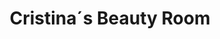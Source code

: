 ---
title: "Cristina´s Beauty Room"
url: /nueva-andalucia-marbella/cristina-s-beauty-room/
shop: cosméticos
---